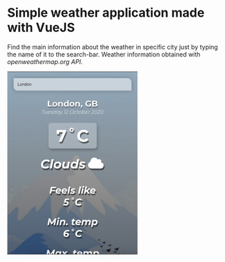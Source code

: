 # Simple weather application made with VueJS

Find the main information about the weather in specific city just by typing the name of it to the search-bar. Weather information obtained with *openweathermap.org API*.

<img src="src/assets/main-page-screenshot.png" width="300">

